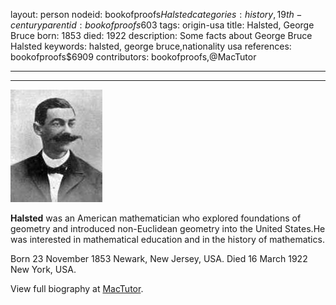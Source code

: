 layout: person
nodeid: bookofproofs$Halsted
categories: history,19th-century
parentid: bookofproofs$603
tags: origin-usa
title: Halsted, George Bruce
born: 1853
died: 1922
description: Some facts about George Bruce Halsted
keywords: halsted, george bruce,nationality usa
references: bookofproofs$6909
contributors: bookofproofs,@MacTutor

---


---

![Halsted.jpg](https://github.com/bookofproofs/bookofproofs.github.io/blob/main/_sources/_assets/images/portraits/Halsted.jpg?raw=true)

**Halsted** was an American mathematician who explored foundations of geometry and introduced non-Euclidean geometry into the United States.He was interested in mathematical education and in the history of mathematics.

Born 23 November 1853 Newark, New Jersey, USA. Died 16 March 1922 New York, USA.


View full biography at [MacTutor](https://mathshistory.st-andrews.ac.uk/Biographies/Halsted/).